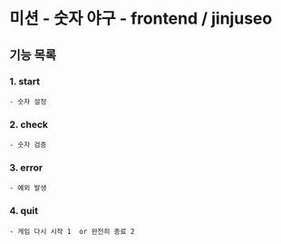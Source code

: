 # 미션 - 숫자 야구 - frontend / jinjuseo

## 기능 목록

### 1. start
    - 숫자 설정
### 2. check  
    - 숫자 검증
### 3. error 
    - 예외 발생
### 4. quit 
    - 게임 다시 시작 1  or 완전히 종료 2




